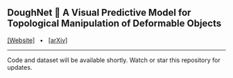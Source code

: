 ## DoughNet :doughnut: A Visual Predictive Model for Topological Manipulation of Deformable Objects

[[Website]](https://dough-net.github.io/) &nbsp;&nbsp;&bull;&nbsp;&nbsp; [[arXiv]](http://arxiv.org/abs/2404.12524)

---

Code and dataset will be available shortly. Watch or star this repository for updates.